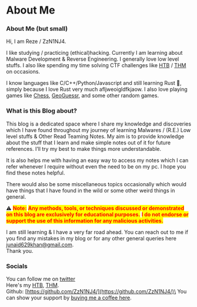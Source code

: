 # About Me

### About Me (but small)

Hi, I am Reze / ZzN1NJ4.

I like studying / practicing (ethical)hacking. Currently I am learning about Malware Development & Reverse Engineering. I generally love low level stuffs. I also like spending my time solving CTF challenges like [HTB](https://app.hackthebox.com/profile/778904) / [THM](https://tryhackme.com/p/ZzN1NJ4) on occasions.

I know languages like C/C++/Python/Javascript and still learning Rust :crab:, simply because I love Rust very much afljweoigldfkjaow. I also love playing games like [Chess](https://www.chess.com/member/n1nj4\_629), [GeoGuessr](https://www.geoguessr.com/user/63330977a312727be9e4b64b), and some other random games.

### What is this Blog about?

This blog is a dedicated space where I share my knowledge and discoveries which I have found throughout my journey of learning Malwares / (R.E.) Low level stuffs & Other Read Teaming Notes. My aim is to provide knowledge about the stuff that I learn and make simple notes out of it for future references. I’ll try my best to make things more understandable.

It is also helps me with having an easy way to access my notes which I can refer whenever I require without even the need to be on my pc. I hope you find these notes helpful.

There would also be some miscellaneous topics occasionally which would have things that I have found in the wild or some other weird things in general.



⚠️ <mark style="color:red;">**Note:**</mark> <mark style="color:red;">**Any methods, tools, or techniques discussed or demonstrated on this blog are exclusively for educational purposes.**</mark> <mark style="color:red;background-color:yellow;">**I do not endorse or support the use of this information for any malicious activities.**</mark>



I am still learning & I have a very far road ahead. You can reach out to me if you find any mistakes in my blog or for any other general queries here [junaid629khan@gmail.com](mailto:junaid629khan@gmail.com).\
Thank you.

### Socials

You can follow me on [twitter](https://twitter.com/ZzN1NJ4) \
Here's my [HTB](https://app.hackthebox.com/profile/778904), [THM](https://tryhackme.com/p/ZzN1NJ4).\
Github: [https://github.com/ZzN1NJ4/](https://github.com/ZzN1NJ4/)\
You can show your support by [buying me a coffee here](https://www.buymeacoffee.com/ilzfiao0kw).
